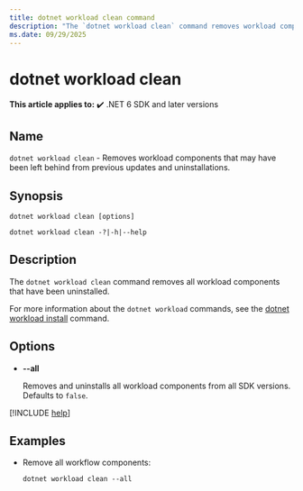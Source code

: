 ```yaml
---
title: dotnet workload clean command
description: "The `dotnet workload clean` command removes workload components that may have been left behind from previous updates and uninstallations."
ms.date: 09/29/2025
---
```

# dotnet workload clean

**This article applies to:** ✔️ .NET 6 SDK and later versions

## Name

`dotnet workload clean` - Removes workload components that may have been left behind from previous updates and uninstallations.

## Synopsis

```dotnetcli
dotnet workload clean [options]

dotnet workload clean -?|-h|--help
```

## Description

The `dotnet workload clean` command removes all workload components that have been uninstalled.

For more information about the `dotnet workload` commands, see the [dotnet workload install](dotnet-workload-install.md#description) command.

## Options

- **--all**

  Removes and uninstalls all workload components from all SDK versions. Defaults to `false`.

[!INCLUDE [help](../../../includes/cli-help.md)]

## Examples

- Remove all workflow components:

  ```dotnetcli
  dotnet workload clean --all
  ```
